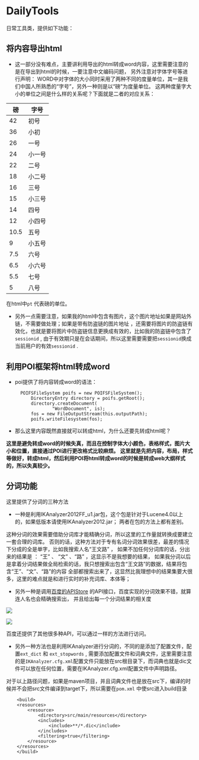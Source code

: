 # DailyTools
日常工具类，提供如下功能：

## 将内容导出html

 - 这一部分没有难点，主要讲利用导出的html转成word内容，这里需要注意的是在导出到html的时候，一要注意中文编码问题，
另外注意对字体字号等进行声明：
WORD中对字体的大小同时采用了两种不同的度量单位，其一是我们中国人所熟悉的“字号”，另外一种则是以“磅”为度量单位。
这两种度量字大小的单位之间是什么样的关系呢？下面就是二者的对应关系： 
<table><thead><tr>
<th>磅</th> <th>字号</th> <tr></thead>
<tbody>
<tr><td>42</td> <td>初号</td> </tr>
<tr><td>36</td> <td>小初 </td> </tr>
<tr><td>26</td> <td>一号 </td> </tr>
<tr><td>24</td> <td>小一号 </td> </tr>
<tr><td>22</td> <td>二号 </td> </tr>
<tr><td>18</td> <td>小二号 </td> </tr>
<tr><td>16</td> <td>三号 </td> </tr>
<tr><td>15</td> <td>小三号 </td> </tr>
<tr><td>14</td> <td>四号 </td> </tr>
<tr><td>12</td> <td>小四号 </td> </tr>
<tr><td>10.5</td> <td>五号 </td> </tr>
<tr><td>9</td> <td>小五号 </td> </tr>
<tr><td>7.5</td> <td>六号 </td> </tr>
<tr><td>6.5</td> <td>小六号 </td> </tr>
<tr><td>5.5</td> <td>七号 </td> </tr>
<tr><td>5</td> <td>八号 </td> </tr>
</tbody></table>

在html中`pt` 代表磅的单位。

- 另外一点需要注意，如果我的html中包含有图片，这个图片地址如果是网站外链，不需要做处理；如果是带有防盗链的图片地址
，还需要将图片的防盗链有效化，也就是要将图片中防盗链信息更换成有效的，比如我的防盗链中包含了`sessionid`  , 
由于有效期只是在会话期间，所以这里需要需要把`sessionid`换成当前用户的有效`sessionid` .

## 利用POI框架将html转成word

- poi提供了将内容转成word的语法：

        POIFSFileSystem poifs = new POIFSFileSystem();
			DirectoryEntry directory = poifs.getRoot();
			directory.createDocument(
					"WordDocument", is);
			fos = new FileOutputStream(this.outputPath);
			poifs.writeFilesystem(fos);
			
 
- 那么这里内容既然直接就可以转成html，为什么还要先转成html呢？

**这里是避免转成word的时候失真，而且在控制字体大小颜色，表格样式，图片大小和位置，直接通过POI进行更改格式比较麻烦。**
**这里就是先把内容，布局，样式等做好，转成html，然后利用POI将html转成word的时候是转成web大纲样式的，所以失真较少。**
 
## 分词功能
这里提供了分词的三种方法

 - 一种是利用IKAnalyzer2012FF_u1.jar包，这个包是针对于Lucene4.0以上的，如果低版本请使用IKAnalyzer2012.jar；
 两者在包的方法上都有差别。
 
 这种分词的效果需要借助分词库才能精确分词，所以这里的工作量就转换成要建立一套合理的词库。
 否则的话，这种方法对于专有名词分词效果很差，最差的情况下分成的全是单字，比如我搜索人名“王文路” ， 
 如果不加任何分词库的话，分出来的结果是 ： “王” 、 “文” 、“路” ，这显示不是我想要的结果，
 如果我分词以后是拿着分词结果做全局检索的话，我只想搜索出包含“王文路”的数据，结果将包含“王”、“文”、“路”的内容
 全部都搜索出来了，这显然比我理想中的结果集要大很多，这里的难点就是和进行实时的补充词库、本体等；
 
 - 另外一种是调用[百度的APIStore](http://apistore.baidu.com/) 的API接口，百度实现的分词效果不错，就算连人名也会精确搜索出，
 并且给出每一个分词结果的相关度
 
 ![](http://i3.piimg.com/35a4bad53683c0ef.png)
 
  ![](http://i3.piimg.com/b0e2c20276bbc267.png)
  
  百度还提供了其他很多种API，可以通过一样的方法进行访问。

 - 另外一种方法也是利用IKAnalyzer进行分词的，不同的是添加了配置文件，配置`ext_dict` 和 `ext_stopwords` , 需要添加配置文件和词典文件，这里需要注意的是`IKAnalyzer.cfg.xml`配置文件只能放在src根目录下，而词典也就是dic文件可以放在任何位置，需要在IKAnalyzer.cfg.xml配置文件中声明路径。
 
对于以上路径问题，如果是maven项目，并且词典文件也是放在src下，编译的时候并不会把src文件编译到target下，所以需要在`pom.xml`
中使src进入build目录

		<build>
		<resources>
			<resource>
				<directory>src/main/resources</directory>
				<includes>
					<include>**/*.dic</include>
				</includes>
				<filtering>true</filtering>
			</resource>
		</resources>
		</build>


